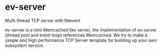 # ev-server
Multi-thread TCP server with libevent
>
ev-server is a mini Memcached like server, the implementation of ev-server (thread pool and event loop) references Memcached. We try to make a simple and high performance TCP Server template for building up your own subsystem service.
